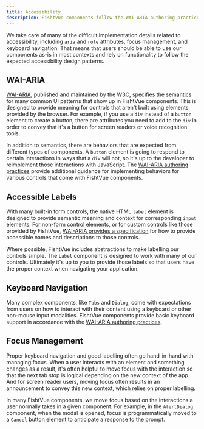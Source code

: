 ```yaml
---
title: Accessibility
description: FishtVue components follow the WAI-ARIA authoring practices guidelines and are tested in a wide selection of modern browsers and commonly used assistive technologies.
---
```


We take care of many of the difficult implementation details related to accessibility, including `aria` and `role` attributes, focus management, and keyboard navigation. That means that users should be able to use our components as-is in most contexts and rely on functionality to follow the expected accessibility design patterns.

## WAI-ARIA

[WAI-ARIA](https://www.w3.org/TR/wai-aria-1.2/), published and maintained by the W3C, specifies the semantics for many common UI patterns that show up in FishtVue components. This is designed to provide meaning for controls that aren't built using elements provided by the browser. For example, if you use a `div` instead of a `button` element to create a button, there are attributes you need to add to the `div` in order to convey that it's a button for screen readers or voice recognition tools.

In addition to semantics, there are behaviors that are expected from different types of components. A `button` element is going to respond to certain interactions in ways that a `div` will not, so it's up to the developer to reimplement those interactions with JavaScript. The [WAI-ARIA authoring practices](https://www.w3.org/TR/wai-aria-practices-1.2/) provide additional guidance for implementing behaviors for various controls that come with FishtVue components.

## Accessible Labels

With many built-in form controls, the native HTML `label` element is designed to provide semantic meaning and context for corresponding `input` elements. For non-form control elements, or for custom controls like those provided by FishtVue, [WAI-ARIA provides a specification](https://www.w3.org/TR/wai-aria-1.2/#namecalculation) for how to provide accessible names and descriptions to those controls.

Where possible, FishtVue includes abstractions to make labelling our controls simple. The `Label` component is designed to work with many of our controls. Ultimately it's up to you to provide those labels so that users have the proper context when navigating your application.

## Keyboard Navigation

Many complex components, like `Tabs` and `Dialog`, come with expectations from users on how to interact with their content using a keyboard or other non-mouse input modalities. FishtVue components provide basic keyboard support in accordance with the [WAI-ARIA authoring practices](https://www.w3.org/TR/wai-aria-practices-1.2/).

## Focus Management

Proper keyboard navigation and good labelling often go hand-in-hand with managing focus. When a user interacts with an element and something changes as a result, it's often helpful to move focus with the interaction so that the next tab stop is logical depending on the new context of the app. And for screen reader users, moving focus often results in an announcement to convey this new context, which relies on proper labelling.

In many FishtVue components, we move focus based on the interactions a user normally takes in a given component. For example, in the `AlertDialog` component, when the modal is opened, focus is programmatically moved to a `Cancel` button element to anticipate a response to the prompt.